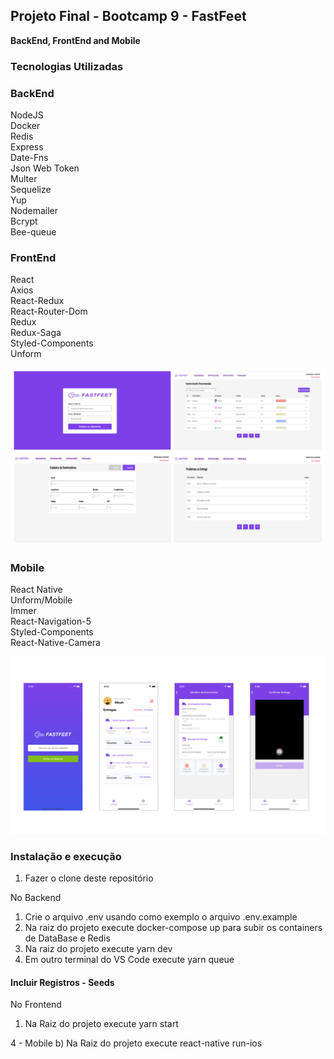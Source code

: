 ## Projeto Final - Bootcamp 9 - FastFeet


**BackEnd, FrontEnd and Mobile**

### **Tecnologias Utilizadas**

### BackEnd

NodeJS <br/>
Docker <br/>
Redis <br/>
Express <br/>
Date-Fns <br/>
Json Web Token <br/>
Multer <br/>
Sequelize <br/>
Yup <br/>
Nodemailer <br/>
Bcrypt <br/>
Bee-queue <br/>


### FrontEnd

React <br/>
Axios <br/>
React-Redux <br/>
React-Router-Dom <br/>
Redux <br/>
Redux-Saga <br/>
Styled-Components <br/>
Unform <br/>

![FrontEnd](https://github.com/andersongm/fastfeet/blob/master/imagens/FrontEnd_FastFeet.png)

### Mobile

React Native <br/>
Unform/Mobile <br/>
Immer <br/>
React-Navigation-5 <br/>
Styled-Components <br/>
React-Native-Camera <br/>

![Mobile](https://github.com/andersongm/fastfeet/blob/master/imagens/Mobile_FastFeet.png)


### Instalação e execução

1. Fazer o clone deste repositório

No Backend
1. Crie o arquivo .env usando como exemplo o arquivo .env.example
2. Na raiz do projeto execute docker-compose up para subir os containers de DataBase e Redis
3. Na raiz do projeto execute yarn dev
4. Em outro terminal do VS Code execute yarn queue

#### Incluir Registros - Seeds

No Frontend
1. Na Raiz do projeto execute yarn start

4 - Mobile
b) Na Raiz do projeto execute react-native run-ios
